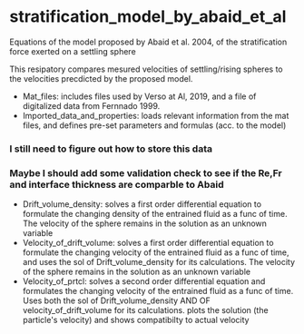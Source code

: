 # stratification_model_by_abaid_et_al
Equations of the model proposed by Abaid et al. 2004, of the stratification force exerted on a settling sphere

This resipatory compares mesured velocities of settling/rising spheres to the velocities precdicted by the proposed model.

- Mat_files: includes files used by Verso at Al, 2019, and a file of digitalized data from Fernnado 1999.
- Imported_data_and_properties: loads relevant information from the mat files, and defines pre-set parameters and formulas (acc. to the model)
### I still need to figure out how to store this data
### Maybe I should add some validation check to see if the Re,Fr and interface thickness are comparble to Abaid
- Drift_volume_density: solves a first order differential equation to formulate the changing density of the entrained fluid as a func of time. The velocity of the sphere remains in the solution as an unknown variable
- Velocity_of_drift_volume: solves a first order differential equation to formulate the changing velocity of the entrained fluid as a func of time, and uses the sol of Drift_volume_density for its calculations. The velocity of the sphere remains in the solution as an unknown variable
- Velocity_of_prtcl: solves a second order differential equation and formulates the changing velocity of the entrained fluid as a func of time. Uses both the sol of Drift_volume_density AND OF velocity_of_drift_volume for its calculations. plots the solution (the particle's velocity) and shows compatibilty to actual velocity

